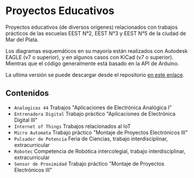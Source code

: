 # Proyectos Educativos

Proyectos educativos (de diversos origenes) relacionados con trabajos prácticos de las escuelas EEST N°2, EEST N°3 y EEST N°5 de la ciudad de Mar del Plata.

Los diagramas esquemáticos en su mayoría están realizados con Autodesk EAGLE (v7 o superior), y en algunos casos con KiCad (v7 o superior). Mientras que el código generalmente está basado en la API de Arduino.

La ultima versión se puede descargar desde el repositorio [en este enlace](https://github.com/lmtreser/Proyectos).

## Contenidos

- `Analogicas 44` Trabajos "Aplicaciones de Electrónica Analógica I"
- `Entrenadora Digital` Trabajo práctico "Aplicaciones de Electrónica Digital III"
- `Internet of Things` Trabajos relacionados al IoT
- `Micro Automata` Trabajo práctico "Montaje de Proyectos Electrónicos III"
- `Pulsador de Potencia` Feria de Ciencias, trabajo interdisciplinar, extracurricular
- `Robotec` Competencia de Robótica intercolegial, trabajo interdisciplinar, extracurricular
- `Sensor de Proximidad` Trabajo práctico "Montaje de Proyectos Electrónicos III"



